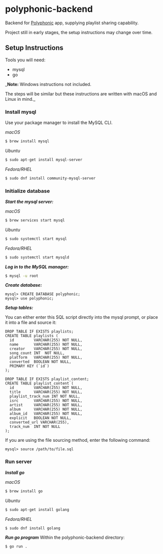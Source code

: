 # polyphonic-backend
Backend for [Polyphonic](https://github.com/dhruvweaver/Polyphonic) app, supplying playlist sharing capability.

Project still in early stages, the setup instructions may change over time.

## Setup Instructions
Tools you will need:
- mysql
- go

_**Note:** Windows instructions not included.

The steps will be similar but these instructions are written with macOS and Linux in mind._

### Install mysql
Use your package manager to install the MySQL CLI.

_macOS_
```zsh
$ brew install mysql
```
_Ubuntu_
```bash
$ sudo apt-get install mysql-server
```
_Fedora/RHEL_
```bash
$ sudo dnf install community-mysql-server
```

### Initialize database
***Start the mysql server:***

_macOS_
```zsh
$ brew services start mysql
```
_Ubuntu_
```bash
$ sudo systemctl start mysql
```
_Fedora/RHEL_
```bash
$ sudo systemctl start mysqld
```

***Log in to the MySQL manager:***

```zsh
$ mysql -u root
```

***Create database:***

```shell
mysql> CREATE DATABASE polyphonic;
mysql> use polyphonic;
```

***Setup tables:***

You can either enter this SQL script directly into the mysql prompt, or place it into a file and source it:
```
DROP TABLE IF EXISTS playlists;
CREATE TABLE playlists (
  id         VARCHAR(255) NOT NULL,
  name       VARCHAR(255) NOT NULL,
  creator    VARCHAR(255) NOT NULL,
  song_count INT  NOT NULL,
  platform   VARCHAR(255) NOT NULL,
  converted  BOOLEAN NOT NULL,
  PRIMARY KEY (`id`)
);

DROP TABLE IF EXISTS playlist_content;
CREATE TABLE playlist_content (
  id         VARCHAR(255) NOT NULL,
  title      VARCHAR(255) NOT NULL,
  playlist_track_num INT NOT NULL,
  isrc       VARCHAR(255) NOT NULL,
  artist     VARCHAR(255) NOT NULL,
  album      VARCHAR(255) NOT NULL,
  album_id   VARCHAR(255) NOT NULL,
  explicit   BOOLEAN NOT NULL,
  converted_url VARCHAR(255),
  track_num  INT NOT NULL
);
```
If you are using the file sourcing method, enter the following command:
```shell
mysql> source /path/to/file.sql
```

### Run server
***Install go***

_macOS_
```zsh
$ brew install go
```
_Ubuntu_
```bash
$ sudo apt-get install golang
```
_Fedora/RHEL_
```bash
$ sudo dnf install golang
```

***Run go program***
Within the polyphonic-backend directory:
```zsh
$ go run .
```

